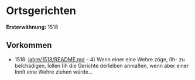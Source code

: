 # Ortsgerichten

**Ersterwähnung:** 1518

## Vorkommen
- 1518: [jahre/1518/README.md](../jahre/1518/README.md) – 4) Wenn einer eine Wehre zöge, ſih- zu beſchädigen,
ſollen ſih die Gerichte derſelben anmaßen, wenn aber einer
ſonſt eine Wehre ziehen würde...
